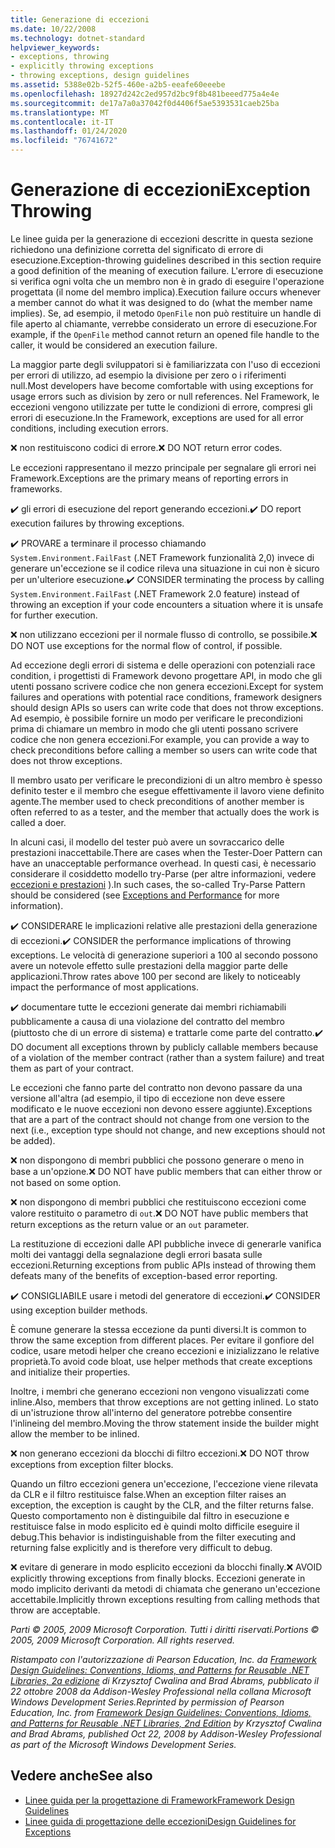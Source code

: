 ```yaml
---
title: Generazione di eccezioni
ms.date: 10/22/2008
ms.technology: dotnet-standard
helpviewer_keywords:
- exceptions, throwing
- explicitly throwing exceptions
- throwing exceptions, design guidelines
ms.assetid: 5388e02b-52f5-460e-a2b5-eeafe60eeebe
ms.openlocfilehash: 18927d242c2ed957d2bc9f8b481beeed775a4e4e
ms.sourcegitcommit: de17a7a0a37042f0d4406f5ae5393531caeb25ba
ms.translationtype: MT
ms.contentlocale: it-IT
ms.lasthandoff: 01/24/2020
ms.locfileid: "76741672"
---
```

# <a name="exception-throwing"></a><span data-ttu-id="a6f53-102">Generazione di eccezioni</span><span class="sxs-lookup"><span data-stu-id="a6f53-102">Exception Throwing</span></span>
<span data-ttu-id="a6f53-103">Le linee guida per la generazione di eccezioni descritte in questa sezione richiedono una definizione corretta del significato di errore di esecuzione.</span><span class="sxs-lookup"><span data-stu-id="a6f53-103">Exception-throwing guidelines described in this section require a good definition of the meaning of execution failure.</span></span> <span data-ttu-id="a6f53-104">L'errore di esecuzione si verifica ogni volta che un membro non è in grado di eseguire l'operazione progettata (il nome del membro implica).</span><span class="sxs-lookup"><span data-stu-id="a6f53-104">Execution failure occurs whenever a member cannot do what it was designed to do (what the member name implies).</span></span> <span data-ttu-id="a6f53-105">Se, ad esempio, il metodo `OpenFile` non può restituire un handle di file aperto al chiamante, verrebbe considerato un errore di esecuzione.</span><span class="sxs-lookup"><span data-stu-id="a6f53-105">For example, if the `OpenFile` method cannot return an opened file handle to the caller, it would be considered an execution failure.</span></span>

 <span data-ttu-id="a6f53-106">La maggior parte degli sviluppatori si è familiarizzata con l'uso di eccezioni per errori di utilizzo, ad esempio la divisione per zero o i riferimenti null.</span><span class="sxs-lookup"><span data-stu-id="a6f53-106">Most developers have become comfortable with using exceptions for usage errors such as division by zero or null references.</span></span> <span data-ttu-id="a6f53-107">Nel Framework, le eccezioni vengono utilizzate per tutte le condizioni di errore, compresi gli errori di esecuzione.</span><span class="sxs-lookup"><span data-stu-id="a6f53-107">In the Framework, exceptions are used for all error conditions, including execution errors.</span></span>

 <span data-ttu-id="a6f53-108">❌ non restituiscono codici di errore.</span><span class="sxs-lookup"><span data-stu-id="a6f53-108">❌ DO NOT return error codes.</span></span>

 <span data-ttu-id="a6f53-109">Le eccezioni rappresentano il mezzo principale per segnalare gli errori nei Framework.</span><span class="sxs-lookup"><span data-stu-id="a6f53-109">Exceptions are the primary means of reporting errors in frameworks.</span></span>

 <span data-ttu-id="a6f53-110">✔️ gli errori di esecuzione del report generando eccezioni.</span><span class="sxs-lookup"><span data-stu-id="a6f53-110">✔️ DO report execution failures by throwing exceptions.</span></span>

 <span data-ttu-id="a6f53-111">✔️ PROVARE a terminare il processo chiamando `System.Environment.FailFast` (.NET Framework funzionalità 2,0) invece di generare un'eccezione se il codice rileva una situazione in cui non è sicuro per un'ulteriore esecuzione.</span><span class="sxs-lookup"><span data-stu-id="a6f53-111">✔️ CONSIDER terminating the process by calling `System.Environment.FailFast` (.NET Framework 2.0 feature) instead of throwing an exception if your code encounters a situation where it is unsafe for further execution.</span></span>

 <span data-ttu-id="a6f53-112">❌ non utilizzano eccezioni per il normale flusso di controllo, se possibile.</span><span class="sxs-lookup"><span data-stu-id="a6f53-112">❌ DO NOT use exceptions for the normal flow of control, if possible.</span></span>

 <span data-ttu-id="a6f53-113">Ad eccezione degli errori di sistema e delle operazioni con potenziali race condition, i progettisti di Framework devono progettare API, in modo che gli utenti possano scrivere codice che non genera eccezioni.</span><span class="sxs-lookup"><span data-stu-id="a6f53-113">Except for system failures and operations with potential race conditions, framework designers should design APIs so users can write code that does not throw exceptions.</span></span> <span data-ttu-id="a6f53-114">Ad esempio, è possibile fornire un modo per verificare le precondizioni prima di chiamare un membro in modo che gli utenti possano scrivere codice che non genera eccezioni.</span><span class="sxs-lookup"><span data-stu-id="a6f53-114">For example, you can provide a way to check preconditions before calling a member so users can write code that does not throw exceptions.</span></span>

 <span data-ttu-id="a6f53-115">Il membro usato per verificare le precondizioni di un altro membro è spesso definito tester e il membro che esegue effettivamente il lavoro viene definito agente.</span><span class="sxs-lookup"><span data-stu-id="a6f53-115">The member used to check preconditions of another member is often referred to as a tester, and the member that actually does the work is called a doer.</span></span>

 <span data-ttu-id="a6f53-116">In alcuni casi, il modello del tester può avere un sovraccarico delle prestazioni inaccettabile.</span><span class="sxs-lookup"><span data-stu-id="a6f53-116">There are cases when the Tester-Doer Pattern can have an unacceptable performance overhead.</span></span> <span data-ttu-id="a6f53-117">In questi casi, è necessario considerare il cosiddetto modello try-Parse (per altre informazioni, vedere [eccezioni e prestazioni](../../../docs/standard/design-guidelines/exceptions-and-performance.md) ).</span><span class="sxs-lookup"><span data-stu-id="a6f53-117">In such cases, the so-called Try-Parse Pattern should be considered (see [Exceptions and Performance](../../../docs/standard/design-guidelines/exceptions-and-performance.md) for more information).</span></span>

 <span data-ttu-id="a6f53-118">✔️ CONSIDERARE le implicazioni relative alle prestazioni della generazione di eccezioni.</span><span class="sxs-lookup"><span data-stu-id="a6f53-118">✔️ CONSIDER the performance implications of throwing exceptions.</span></span> <span data-ttu-id="a6f53-119">Le velocità di generazione superiori a 100 al secondo possono avere un notevole effetto sulle prestazioni della maggior parte delle applicazioni.</span><span class="sxs-lookup"><span data-stu-id="a6f53-119">Throw rates above 100 per second are likely to noticeably impact the performance of most applications.</span></span>

 <span data-ttu-id="a6f53-120">✔️ documentare tutte le eccezioni generate dai membri richiamabili pubblicamente a causa di una violazione del contratto del membro (piuttosto che di un errore di sistema) e trattarle come parte del contratto.</span><span class="sxs-lookup"><span data-stu-id="a6f53-120">✔️ DO document all exceptions thrown by publicly callable members because of a violation of the member contract (rather than a system failure) and treat them as part of your contract.</span></span>

 <span data-ttu-id="a6f53-121">Le eccezioni che fanno parte del contratto non devono passare da una versione all'altra (ad esempio, il tipo di eccezione non deve essere modificato e le nuove eccezioni non devono essere aggiunte).</span><span class="sxs-lookup"><span data-stu-id="a6f53-121">Exceptions that are a part of the contract should not change from one version to the next (i.e., exception type should not change, and new exceptions should not be added).</span></span>

 <span data-ttu-id="a6f53-122">❌ non dispongono di membri pubblici che possono generare o meno in base a un'opzione.</span><span class="sxs-lookup"><span data-stu-id="a6f53-122">❌ DO NOT have public members that can either throw or not based on some option.</span></span>

 <span data-ttu-id="a6f53-123">❌ non dispongono di membri pubblici che restituiscono eccezioni come valore restituito o parametro di `out`.</span><span class="sxs-lookup"><span data-stu-id="a6f53-123">❌ DO NOT have public members that return exceptions as the return value or an `out` parameter.</span></span>

 <span data-ttu-id="a6f53-124">La restituzione di eccezioni dalle API pubbliche invece di generarle vanifica molti dei vantaggi della segnalazione degli errori basata sulle eccezioni.</span><span class="sxs-lookup"><span data-stu-id="a6f53-124">Returning exceptions from public APIs instead of throwing them defeats many of the benefits of exception-based error reporting.</span></span>

 <span data-ttu-id="a6f53-125">✔️ CONSIGLIABILE usare i metodi del generatore di eccezioni.</span><span class="sxs-lookup"><span data-stu-id="a6f53-125">✔️ CONSIDER using exception builder methods.</span></span>

 <span data-ttu-id="a6f53-126">È comune generare la stessa eccezione da punti diversi.</span><span class="sxs-lookup"><span data-stu-id="a6f53-126">It is common to throw the same exception from different places.</span></span> <span data-ttu-id="a6f53-127">Per evitare il gonfiore del codice, usare metodi helper che creano eccezioni e inizializzano le relative proprietà.</span><span class="sxs-lookup"><span data-stu-id="a6f53-127">To avoid code bloat, use helper methods that create exceptions and initialize their properties.</span></span>

 <span data-ttu-id="a6f53-128">Inoltre, i membri che generano eccezioni non vengono visualizzati come inline.</span><span class="sxs-lookup"><span data-stu-id="a6f53-128">Also, members that throw exceptions are not getting inlined.</span></span> <span data-ttu-id="a6f53-129">Lo stato di un'istruzione throw all'interno del generatore potrebbe consentire l'inlineing del membro.</span><span class="sxs-lookup"><span data-stu-id="a6f53-129">Moving the throw statement inside the builder might allow the member to be inlined.</span></span>

 <span data-ttu-id="a6f53-130">❌ non generano eccezioni da blocchi di filtro eccezioni.</span><span class="sxs-lookup"><span data-stu-id="a6f53-130">❌ DO NOT throw exceptions from exception filter blocks.</span></span>

 <span data-ttu-id="a6f53-131">Quando un filtro eccezioni genera un'eccezione, l'eccezione viene rilevata da CLR e il filtro restituisce false.</span><span class="sxs-lookup"><span data-stu-id="a6f53-131">When an exception filter raises an exception, the exception is caught by the CLR, and the filter returns false.</span></span> <span data-ttu-id="a6f53-132">Questo comportamento non è distinguibile dal filtro in esecuzione e restituisce false in modo esplicito ed è quindi molto difficile eseguire il debug.</span><span class="sxs-lookup"><span data-stu-id="a6f53-132">This behavior is indistinguishable from the filter executing and returning false explicitly and is therefore very difficult to debug.</span></span>

 <span data-ttu-id="a6f53-133">❌ evitare di generare in modo esplicito eccezioni da blocchi finally.</span><span class="sxs-lookup"><span data-stu-id="a6f53-133">❌ AVOID explicitly throwing exceptions from finally blocks.</span></span> <span data-ttu-id="a6f53-134">Eccezioni generate in modo implicito derivanti da metodi di chiamata che generano un'eccezione accettabile.</span><span class="sxs-lookup"><span data-stu-id="a6f53-134">Implicitly thrown exceptions resulting from calling methods that throw are acceptable.</span></span>

 <span data-ttu-id="a6f53-135">*Parti © 2005, 2009 Microsoft Corporation. Tutti i diritti riservati.*</span><span class="sxs-lookup"><span data-stu-id="a6f53-135">*Portions © 2005, 2009 Microsoft Corporation. All rights reserved.*</span></span>

 <span data-ttu-id="a6f53-136">*Ristampato con l'autorizzazione di Pearson Education, Inc. da [Framework Design Guidelines: Conventions, Idioms, and Patterns for Reusable .NET Libraries, 2a edizione](https://www.informit.com/store/framework-design-guidelines-conventions-idioms-and-9780321545619) di Krzysztof Cwalina and Brad Abrams, pubblicato il 22 ottobre 2008 da Addison-Wesley Professional nella collana Microsoft Windows Development Series.*</span><span class="sxs-lookup"><span data-stu-id="a6f53-136">*Reprinted by permission of Pearson Education, Inc. from [Framework Design Guidelines: Conventions, Idioms, and Patterns for Reusable .NET Libraries, 2nd Edition](https://www.informit.com/store/framework-design-guidelines-conventions-idioms-and-9780321545619) by Krzysztof Cwalina and Brad Abrams, published Oct 22, 2008 by Addison-Wesley Professional as part of the Microsoft Windows Development Series.*</span></span>

## <a name="see-also"></a><span data-ttu-id="a6f53-137">Vedere anche</span><span class="sxs-lookup"><span data-stu-id="a6f53-137">See also</span></span>

- [<span data-ttu-id="a6f53-138">Linee guida per la progettazione di Framework</span><span class="sxs-lookup"><span data-stu-id="a6f53-138">Framework Design Guidelines</span></span>](../../../docs/standard/design-guidelines/index.md)
- [<span data-ttu-id="a6f53-139">Linee guida di progettazione delle eccezioni</span><span class="sxs-lookup"><span data-stu-id="a6f53-139">Design Guidelines for Exceptions</span></span>](../../../docs/standard/design-guidelines/exceptions.md)
